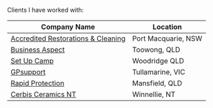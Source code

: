 Clients I have worked with:

<!-- BEGIN DATA -->
| Company Name | Location |
| --- | --- |
| [Accredited Restorations & Cleaning](https://accreditedrestorations.com.au/restoration-services/) | Port Macquarie, NSW |
| [Business Aspect](https://www.businessaspect.com.au/) | Toowong, QLD |
| [Set Up Camp](https://setupcamp.com.au/camper-trailers-caravans/caravans/) | Woodridge QLD |
| [GPsupport](https://gpsupport.com.au/) | Tullamarine, VIC |
| [Rapid Protection](https://rapidprotection.com.au/products/) | Mansfield, QLD |
| [Cerbis Ceramics NT](https://cerbisceramicsnt.com.au/) | Winnellie, NT |
